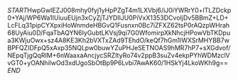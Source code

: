 $START$HwpGwIEZJ008mhy0fyj1yHpPZgT4m1LXVbj6/iJ0iYWRrY0+lTLZDckp0+YAj/WP6Wa1IUiuuEUjn3xCyZjTJYDIlJU0PiVxX1353DCvoIjDv5BBmZ+LD+LcFLq31pipCYXpxiHoWnmdeHBGvQ1Fusnxn0Bc7iZFXZ62tsP0rAQzpWHrah68UyAiu0D/FqaTbAQYN6IyGubtLKVsj9qi7G0WfomirpXkNhcjHPowVbTKDpua3KWjuOwx+sz4A8KE3Kh2bVXTxZAd9TEhdO/keQf7hGm1lWXSrMHYBB7wBPFQZIDFpQ5xAxp35NQLpw0buwYZuPHJeSETNOAS9hMR7hP7+sXGdvof/NEpqTjgQqRIM+6nWaaxaAncjycSRZItyRo74v2ppB3suZv4ekpPYhWDMzclVvGT0+yOANhilwOd3xdUgoSbOtBp9P6Lvbi7AwAK60/1HSkYj4LkoWKh9g==$END$